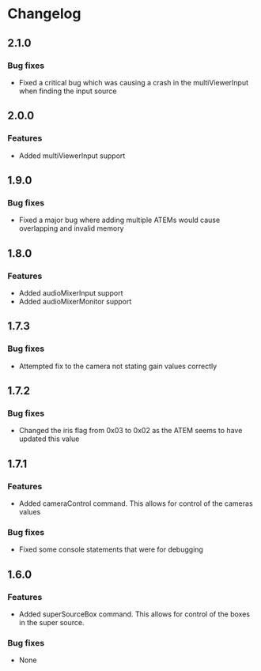 # Changelog

## 2.1.0
### Bug fixes
* Fixed a critical bug which was causing a crash in the multiViewerInput when finding the input source


## 2.0.0
### Features
* Added multiViewerInput support

## 1.9.0
### Bug fixes
* Fixed a major bug where adding multiple ATEMs would cause overlapping and invalid memory

## 1.8.0
### Features
* Added audioMixerInput support
* Added audioMixerMonitor support

## 1.7.3
### Bug fixes
* Attempted fix to the camera not stating gain values correctly

## 1.7.2
### Bug fixes
* Changed the iris flag from 0x03 to 0x02 as the ATEM seems to have updated this value

## 1.7.1
### Features
* Added cameraControl command. This allows for control of the cameras values

### Bug fixes
* Fixed some console statements that were for debugging

## 1.6.0
### Features
* Added superSourceBox command. This allows for control of the boxes in the super source.

### Bug fixes
* None